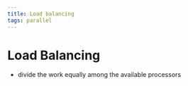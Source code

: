 ```yaml
---
title: Load balancing
tags: parallel 
---
```


# Load Balancing
- divide the work equally among the available processors






























































